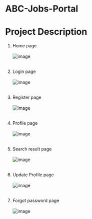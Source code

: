 # ABC-Jobs-Portal

<h1>Project Description</h1>

1. Home page <br><br>
![image](https://user-images.githubusercontent.com/55873742/136850514-414fc164-ee01-4703-97c3-0ad8992dcbae.png)<br><br>

2. Login page <br><br>
![image](https://user-images.githubusercontent.com/55873742/136850581-cf243430-f6f7-4341-bd9f-4c41b392d53c.png) <br><br>

3. Register page <br><br>
![image](https://user-images.githubusercontent.com/55873742/136850632-32b09ddc-99d0-4362-b37e-fa4d9610e36d.png) <br><br>

4. Profile page <br><br>
![image](https://user-images.githubusercontent.com/55873742/136850687-9305c54e-9396-4b2d-94ca-948a725a370a.png) <br><br>

5. Search result page <br><br>
![image](https://user-images.githubusercontent.com/55873742/136850724-07eb2f3a-0b0e-4e13-a4fc-b0e6d0338e2f.png) <br><br>

6. Update Profile page <br><br>
![image](https://user-images.githubusercontent.com/55873742/136850762-cfb58c77-aa48-4126-9a0b-b2d92e23048e.png) <br><br>

7. Forgot password page <br><br>
![image](https://user-images.githubusercontent.com/55873742/136850825-fa42a885-ea35-4568-bad9-5c70acf7e21e.png) 
